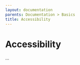 ```yaml
---
layout: documentation
parents: Documentation > Basics
title: Accessibility
---
```


# Accessibility

...

